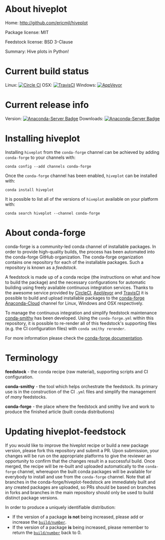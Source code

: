 About hiveplot
==============

Home: http://github.com/ericmjl/hiveplot

Package license: MIT

Feedstock license: BSD 3-Clause

Summary: Hive plots in Python!



Current build status
====================

Linux: [![Circle CI](https://circleci.com/gh/conda-forge/hiveplot-feedstock.svg?style=shield)](https://circleci.com/gh/conda-forge/hiveplot-feedstock)
OSX: [![TravisCI](https://travis-ci.org/conda-forge/hiveplot-feedstock.svg?branch=master)](https://travis-ci.org/conda-forge/hiveplot-feedstock)
Windows: [![AppVeyor](https://ci.appveyor.com/api/projects/status/github/conda-forge/hiveplot-feedstock?svg=True)](https://ci.appveyor.com/project/conda-forge/hiveplot-feedstock/branch/master)

Current release info
====================
Version: [![Anaconda-Server Badge](https://anaconda.org/conda-forge/hiveplot/badges/version.svg)](https://anaconda.org/conda-forge/hiveplot)
Downloads: [![Anaconda-Server Badge](https://anaconda.org/conda-forge/hiveplot/badges/downloads.svg)](https://anaconda.org/conda-forge/hiveplot)

Installing hiveplot
===================

Installing `hiveplot` from the `conda-forge` channel can be achieved by adding `conda-forge` to your channels with:

```
conda config --add channels conda-forge
```

Once the `conda-forge` channel has been enabled, `hiveplot` can be installed with:

```
conda install hiveplot
```

It is possible to list all of the versions of `hiveplot` available on your platform with:

```
conda search hiveplot --channel conda-forge
```


About conda-forge
=================

conda-forge is a community-led conda channel of installable packages.
In order to provide high-quality builds, the process has been automated into the
conda-forge GitHub organization. The conda-forge organization contains one repository
for each of the installable packages. Such a repository is known as a *feedstock*.

A feedstock is made up of a conda recipe (the instructions on what and how to build
the package) and the necessary configurations for automatic building using freely
available continuous integration services. Thanks to the awesome service provided by
[CircleCI](https://circleci.com/), [AppVeyor](http://www.appveyor.com/)
and [TravisCI](https://travis-ci.org/) it is possible to build and upload installable
packages to the [conda-forge](https://anaconda.org/conda-forge)
[Anaconda-Cloud](http://docs.anaconda.org/) channel for Linux, Windows and OSX respectively.

To manage the continuous integration and simplify feedstock maintenance
[conda-smithy](http://github.com/conda-forge/conda-smithy) has been developed.
Using the ``conda-forge.yml`` within this repository, it is possible to re-render all of
this feedstock's supporting files (e.g. the CI configuration files) with ``conda smithy rerender``.

For more information please check the [conda-forge documentation](https://conda-forge.org/docs/).

Terminology
===========

**feedstock** - the conda recipe (raw material), supporting scripts and CI configuration.

**conda-smithy** - the tool which helps orchestrate the feedstock.
                   Its primary use is in the construction of the CI ``.yml`` files
                   and simplify the management of *many* feedstocks.

**conda-forge** - the place where the feedstock and smithy live and work to
                  produce the finished article (built conda distributions)


Updating hiveplot-feedstock
===========================

If you would like to improve the hiveplot recipe or build a new
package version, please fork this repository and submit a PR. Upon submission,
your changes will be run on the appropriate platforms to give the reviewer an
opportunity to confirm that the changes result in a successful build. Once
merged, the recipe will be re-built and uploaded automatically to the
`conda-forge` channel, whereupon the built conda packages will be available for
everybody to install and use from the `conda-forge` channel.
Note that all branches in the conda-forge/hiveplot-feedstock are
immediately built and any created packages are uploaded, so PRs should be based
on branches in forks and branches in the main repository should only be used to
build distinct package versions.

In order to produce a uniquely identifiable distribution:
 * If the version of a package **is not** being increased, please add or increase
   the [``build/number``](http://conda.pydata.org/docs/building/meta-yaml.html#build-number-and-string).
 * If the version of a package **is** being increased, please remember to return
   the [``build/number``](http://conda.pydata.org/docs/building/meta-yaml.html#build-number-and-string)
   back to 0.